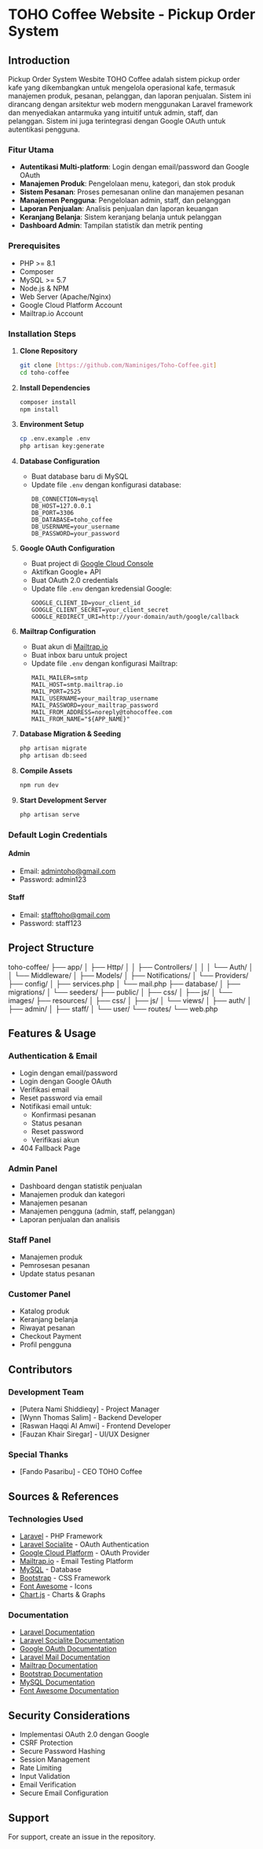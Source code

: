 # TOHO Coffee Website - Pickup Order System

## Introduction
Pickup Order System Wesbite TOHO Coffee adalah sistem pickup order kafe yang dikembangkan untuk mengelola operasional kafe, termasuk manajemen produk, pesanan, pelanggan, dan laporan penjualan. Sistem ini dirancang dengan arsitektur web modern menggunakan Laravel framework dan menyediakan antarmuka yang intuitif untuk admin, staff, dan pelanggan. Sistem ini juga terintegrasi dengan Google OAuth untuk autentikasi pengguna.

### Fitur Utama
- **Autentikasi Multi-platform**: Login dengan email/password dan Google OAuth
- **Manajemen Produk**: Pengelolaan menu, kategori, dan stok produk
- **Sistem Pesanan**: Proses pemesanan online dan manajemen pesanan
- **Manajemen Pengguna**: Pengelolaan admin, staff, dan pelanggan
- **Laporan Penjualan**: Analisis penjualan dan laporan keuangan
- **Keranjang Belanja**: Sistem keranjang belanja untuk pelanggan
- **Dashboard Admin**: Tampilan statistik dan metrik penting

### Prerequisites
- PHP >= 8.1
- Composer
- MySQL >= 5.7
- Node.js & NPM
- Web Server (Apache/Nginx)
- Google Cloud Platform Account
- Mailtrap.io Account

### Installation Steps

1. **Clone Repository**
   ```bash
   git clone [https://github.com/Naminiges/Toho-Coffee.git]
   cd toho-coffee
   ```

2. **Install Dependencies**
   ```bash
   composer install
   npm install
   ```

3. **Environment Setup**
   ```bash
   cp .env.example .env
   php artisan key:generate
   ```

4. **Database Configuration**
   - Buat database baru di MySQL
   - Update file `.env` dengan konfigurasi database:
     ```
     DB_CONNECTION=mysql
     DB_HOST=127.0.0.1
     DB_PORT=3306
     DB_DATABASE=toho_coffee
     DB_USERNAME=your_username
     DB_PASSWORD=your_password
     ```

5. **Google OAuth Configuration**
   - Buat project di [Google Cloud Console](https://console.cloud.google.com)
   - Aktifkan Google+ API
   - Buat OAuth 2.0 credentials
   - Update file `.env` dengan kredensial Google:
     ```
     GOOGLE_CLIENT_ID=your_client_id
     GOOGLE_CLIENT_SECRET=your_client_secret
     GOOGLE_REDIRECT_URI=http://your-domain/auth/google/callback
     ```

6. **Mailtrap Configuration**
   - Buat akun di [Mailtrap.io](https://mailtrap.io)
   - Buat inbox baru untuk project
   - Update file `.env` dengan konfigurasi Mailtrap:
     ```
     MAIL_MAILER=smtp
     MAIL_HOST=smtp.mailtrap.io
     MAIL_PORT=2525
     MAIL_USERNAME=your_mailtrap_username
     MAIL_PASSWORD=your_mailtrap_password
     MAIL_FROM_ADDRESS=noreply@tohocoffee.com
     MAIL_FROM_NAME="${APP_NAME}"
     ```

7. **Database Migration & Seeding**
   ```bash
   php artisan migrate
   php artisan db:seed
   ```

9. **Compile Assets**
   ```bash
   npm run dev
   ```

10. **Start Development Server**
    ```bash
    php artisan serve
    ```

### Default Login Credentials

#### Admin
- Email: admintoho@gmail.com
- Password: admin123

#### Staff
- Email: stafftoho@gmail.com
- Password: staff123

## Project Structure

toho-coffee/
├── app/
│ ├── Http/
│ │ ├── Controllers/
│ │ │ └── Auth/
│ │ └── Middleware/
│ ├── Models/
│ ├── Notifications/
│ └── Providers/
├── config/
│ ├── services.php
│ └── mail.php
├── database/
│ ├── migrations/
│ └── seeders/
├── public/
│ ├── css/
│ ├── js/
│ └── images/
├── resources/
│ ├── css/
│ ├── js/
│ └── views/
│ ├── auth/
│ ├── admin/
│ ├── staff/
│ └── user/
└── routes/
└── web.php

## Features & Usage

### Authentication & Email
- Login dengan email/password
- Login dengan Google OAuth
- Verifikasi email
- Reset password via email
- Notifikasi email untuk:
  - Konfirmasi pesanan
  - Status pesanan
  - Reset password
  - Verifikasi akun
- 404 Fallback Page

### Admin Panel
- Dashboard dengan statistik penjualan
- Manajemen produk dan kategori
- Manajemen pesanan
- Manajemen pengguna (admin, staff, pelanggan)
- Laporan penjualan dan analisis

### Staff Panel
- Manajemen produk
- Pemrosesan pesanan
- Update status pesanan

### Customer Panel
- Katalog produk
- Keranjang belanja
- Riwayat pesanan
- Checkout Payment
- Profil pengguna

## Contributors

### Development Team
- [Putera Nami Shiddieqy] - Project Manager
- [Wynn Thomas Salim] - Backend Developer
- [Raswan Haqqi Al Amwi] - Frontend Developer
- [Fauzan Khair Siregar] - UI/UX Designer

### Special Thanks
- [Fando Pasaribu] - CEO TOHO Coffee

## Sources & References

### Technologies Used
- [Laravel](https://laravel.com) - PHP Framework
- [Laravel Socialite](https://laravel.com/docs/socialite) - OAuth Authentication
- [Google Cloud Platform](https://cloud.google.com) - OAuth Provider
- [Mailtrap.io](https://mailtrap.io) - Email Testing Platform
- [MySQL](https://www.mysql.com) - Database
- [Bootstrap](https://getbootstrap.com) - CSS Framework
- [Font Awesome](https://fontawesome.com) - Icons
- [Chart.js](https://www.chartjs.org) - Charts & Graphs

### Documentation
- [Laravel Documentation](https://laravel.com/docs)
- [Laravel Socialite Documentation](https://laravel.com/docs/socialite)
- [Google OAuth Documentation](https://developers.google.com/identity/protocols/oauth2)
- [Laravel Mail Documentation](https://laravel.com/docs/mail)
- [Mailtrap Documentation](https://mailtrap.io/docs)
- [Bootstrap Documentation](https://getbootstrap.com/docs)
- [MySQL Documentation](https://dev.mysql.com/doc)
- [Font Awesome Documentation](https://fontawesome.com/docs)

## Security Considerations
- Implementasi OAuth 2.0 dengan Google
- CSRF Protection
- Secure Password Hashing
- Session Management
- Rate Limiting
- Input Validation
- Email Verification
- Secure Email Configuration

## Support
For support, create an issue in the repository.